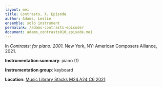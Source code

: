 ```yaml
---
layout: mei
title: Contrasts, X. Episode
author: Adams, Leslie
ensemble: solo instrument
permalink: /adams-contrasts-episode/
document: adams_contrasts010_episode.mei
---
```


In *Contrasts: for piano: 2001.* New York, NY: American Composers Alliance, 2021.

**Instrumentation summary**: piano (1)

**Instrumentation group**: keyboard

**Location**: <a href="https://tufts.primo.exlibrisgroup.com/permalink/01TUN_INST/1kc9gia/alma991018728036003851" target="_blank">Music Library Stacks M24.A24 C6 2021</a>
